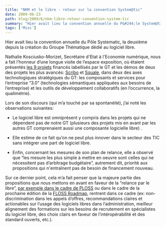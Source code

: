 ```yaml
---
title: "NKM et le libre - retour sur la convention System@tic"
date: 2009-06-23
path: blog/2009/6/nkm-libre-retour-convention-system-tic
summary: "Hier avait lieu la convention annuelle du P&#244;le System@tic, la deuxi&#232;me depuis la cr&#233;ation du Groupe Th&#233;matique d&#233;di&#233; au logiciel libre."
tags: ['Misc']
---
```


<p>
Hier avait lieu la convention annuelle du P&#244;le Systematic, la deuxi&#232;me depuis la cr&#233;ation du Groupe Th&#233;matique d&#233;di&#233; au logiciel libre.</p>
 
 <p>Nathalie Kosciusko-Morizet, Secr&#233;taire d'Etat &#224; l'Economie num&#233;rique, nous a fait l&#8217;honneur d&#8217;une longue visite de l&#8217;espace exposition, o&#249; &#233;taient pr&#233;sent&#233;s <a href="">les 9 projets</a> financ&#233;s labellis&#233;s par le GT et les d&#233;mos de deux des projets les plus avanc&#233;s: <a href="http://www.scribo.ws/">Scribo</a> et <a href="http://www.squale.org/">Squale</a>, dans deux des axes technologiques strat&#233;giques du GT: les composants et services pour l&#8217;entreprise &#8220;3.0&#8221; (technologies s&#233;mantiques appliqu&#233;es aux besoins de l&#8217;entreprise) et les outils de d&#233;veloppement collaboratifs (en l&#8217;occurrence, la qualim&#233;trie).</p> 
 <p>Lors de son discours (qui m&#8217;a touch&#233; par sa spontan&#233;it&#233;), j&#8217;ai not&#233; les observations suivantes:</p> 
 <ul><li><p>Le logiciel libre est omnipr&#233;sent y compris dans les projets qui ne d&#233;pendent pas de notre GT (plusieurs des projets mis en avant par les autres GT comprenaient aussi une composante logicielle libre) .</p></li>
<li><p>Elle estime de ce fait qu&#8217;on ne peut plus innover dans le secteur des TIC sans int&#233;grer une part de logiciel libre.</p></li>
<li><p>Enfin, concernant les mesures de son plan de relance, elle a observ&#233; que &#8220;les mesure les plus simple &#224; mettre en oeuvre sont celles qui ne n&#233;cessitent pas d&#8217;arbitrage budg&#233;taire&#8221;, autrement dit, priorit&#233; aux propositions qui n'entra&#238;nent pas de besoin de financement nouveau. </p></li>
</ul>

<p>Sur ce dernier point, cela m&#8217;a fait penser que la majeure partie des propositions que nous mettons en avant en faveur de la &#8220;relance par le libre&#8221;, <a href="http://blogs.nuxeo.com/megaphone_fr/2009/05/ploss-lassociation-repr%C3%A9sentant-les-acteurs-du-logiciel-libre-en-%C3%AEledefrance-attire-lattention-des-p.html">par exemple dans le cadre de PLOSS</a> ou dans le cadre de la prochaine &#233;dition de la <a href="http://www.2020flossroadmap.org/">FLOSS Roadmap</a>, rentrent dans ce cadre (ex: non-discrimination dans les appels d&#8217;offres, recommandations claires et actionables sur l&#8217;usage des logiciels libres dans l&#8217;administration, meilleur alignement des formations sur les besoins de recrutement en sp&#233;cialistes du logiciel libre, des choix clairs en faveur de l&#8217;int&#233;rop&#233;rabilit&#233; et des standard ouverts, etc.).</p> 

